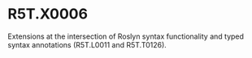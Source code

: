 # R5T.X0006
Extensions at the intersection of Roslyn syntax functionality and typed syntax annotations (R5T.L0011 and R5T.T0126).
